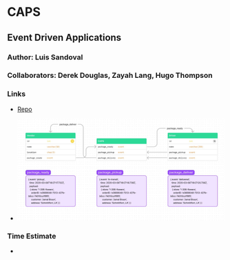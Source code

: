 # CAPS

## Event Driven Applications

### Author: Luis Sandoval

### Collaborators: Derek Douglas, Zayah Lang, Hugo Thompson

### Links

- [Repo](https://github.com/luismsandoval/caps)

- ![UML](lab11-uml.jpg)

### Time Estimate

- 
